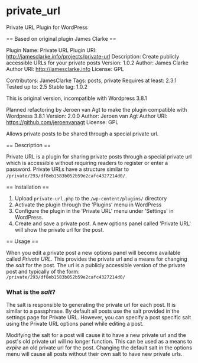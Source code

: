 private_url
===========

Private URL Plugin for WordPress

== Based on original plugin James Clarke ==

Plugin Name: Private URL
Plugin URI: http://jamesclarke.info/projects/private-url
Description: Create publicly accessible URLs for your private posts
Version: 1.0.2
Author: James Clarke
Author URI: http://jamesclarke.info
License: GPL


Contributors: JamesClarke
Tags: posts, private
Requires at least: 2.3.1
Tested up to: 2.5
Stable tag: 1.0.2

This is original version, incompatible with Wordpress 3.8.1

Planned refactoring by Jeroen van Agt to make the plugin compatible with Wordpress 3.8.1
Version: 2.0.0
Author: Jeroen van Agt
Author URI: https://github.com/jeroenvanagt 
License: GPL

Allows private posts to be shared through a special private url.

== Description ==

Private URL is a plugin for sharing private posts through a special
private url which is accessible without requiring readers to register or
enter a password.  Private URLs have a structure similar to
`/private/293/df8eb1583b052b59e2cafc4327214d0/`.

== Installation ==

1. Upload `private-url.php` to the `/wp-content/plugins/` directory
1. Activate the plugin through the 'Plugins' menu in WordPress
1. Configure the plugin in the 'Private URL' menu under 'Settings' in
   WordPress.
1. Create and save a private post.  A new options panel called 'Private
   URL' will show the private url for the post.

== Usage ==

When you edit a private post a new options panel will become available
called *Private URL*.  This provides the private url and a means for
changing the *salt* for the post.  The url is a publicly accessible
version of the private post and typically of the form:
`/private/293/df8eb1583b052b59e2cafc4327214d0/`

### What is the *salt*?

The salt is responsible to generating the private url for each post.  It
is similar to a passphrase.  By default all posts use the salt provided
in the settings page for Private URL.  However, you can specify a post
specific salt using the Private URL options panel while editing a post.

Modifying the salt for a post will cause it to have a new private url
and the post's old private url will no longer function.  This can be
used as a means to *expire* an old private url for the post.  Changing
the default salt in the options menu will cause all posts without their
own salt to have new private urls.
